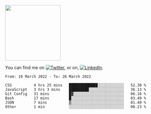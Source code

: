 <!-- ![visitors](https://visitor-badge.glitch.me/badge?page_id=page.id) -->

<img height="180em" src="https://github-readme-stats.vercel.app/api?username=alihernandez&show_icons=true&hide_border=true&&count_private=true&include_all_commits=true" />

<!-- Actual text -->

You can find me on [![Twitter][1.2]][1], or on, [![LinkedIn][2.2]][2].

<!-- Icons -->

[1.2]: http://i.imgur.com/wWzX9uB.png (twitter icon without padding)
[2.2]: https://raw.githubusercontent.com/MartinHeinz/MartinHeinz/master/linkedin-3-16.png (LinkedIn icon without padding)

<!-- Links to your social media accounts -->

[1]: https://twitter.com/phantomramen
[2]: https://www.linkedin.com/in/ali-hernandez-96b1b71a9/

<!--START_SECTION:waka-->

```text
From: 19 March 2022 - To: 26 March 2022

CSS          4 hrs 25 mins   █████████████░░░░░░░░░░░░   52.30 %
JavaScript   3 hrs 3 mins    █████████░░░░░░░░░░░░░░░░   36.13 %
Git Config   31 mins         █▓░░░░░░░░░░░░░░░░░░░░░░░   06.16 %
Bash         17 mins         █░░░░░░░░░░░░░░░░░░░░░░░░   03.49 %
JSON         7 mins          ▒░░░░░░░░░░░░░░░░░░░░░░░░   01.49 %
Other        1 min           ░░░░░░░░░░░░░░░░░░░░░░░░░   00.23 %
```

<!--END_SECTION:waka-->

